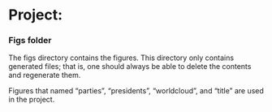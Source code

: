 # Project: 
### Figs folder

The figs directory contains the figures. This directory only contains generated files; that is, one should always be able to delete the contents and regenerate them.

Figures that named “parties”, “presidents”, “worldcloud”, and “title” are used in the project.